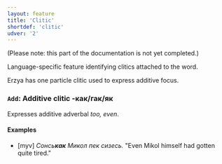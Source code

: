 ```yaml
---
layout: feature
title: 'Clitic'
shortdef: 'clitic'
udver: '2'
---
```


(Please note: this part of the documentation is not yet completed.)

Language-specific feature identifying clitics attached to the word.

Erzya has one particle clitic used to express additive focus.

### <a name="Add">`Add`</a>: Additive clitic -как/гак/як

Expresses additive adverbal _too, even_.

#### Examples

* [myv] _Сонсь<b>как</b> Микол пек сизесь._ "Even Mikol himself had gotten quite tired."

<!-- Interlanguage links updated Čt lis 12 09:43:00 CET 2020 -->
